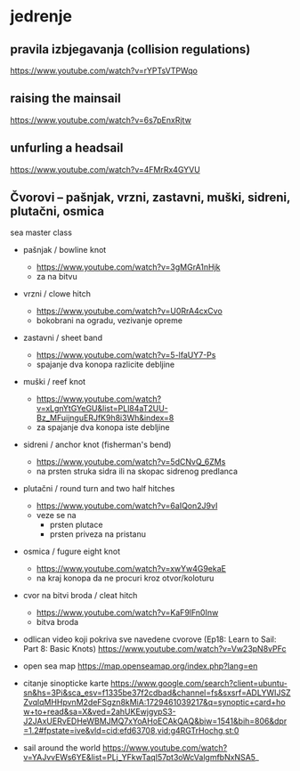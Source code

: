 # jedrenje


## pravila izbjegavanja (collision regulations)
https://www.youtube.com/watch?v=rYPTsVTPWqo


## raising the mainsail
https://www.youtube.com/watch?v=6s7pEnxRjtw


## unfurling a headsail
https://www.youtube.com/watch?v=4FMrRx4GYVU


## Čvorovi – pašnjak, vrzni, zastavni, muški, sidreni, plutačni,  osmica
sea master class

- pašnjak / bowline knot
  - https://www.youtube.com/watch?v=3gMGrA1nHjk
  - za na bitvu


- vrzni / clowe hitch
  - https://www.youtube.com/watch?v=U0RrA4cxCvo
  - bokobrani na ogradu, vezivanje opreme


- zastavni / sheet band
  - https://www.youtube.com/watch?v=5-lfaUY7-Ps
  - spajanje dva konopa razlicite debljine


- muški / reef knot
  - https://www.youtube.com/watch?v=xLgnYtGYeGU&list=PLl84aT2UU-Bz_MFuijnguERJfK9h8i3Wh&index=8
  - za spajanje dva konopa iste debljine


- sidreni / anchor knot (fisherman's bend)
  - https://www.youtube.com/watch?v=5dCNvQ_6ZMs
  - na prsten struka sidra ili na skopac sidrenog predlanca


- plutačni / round turn and two half hitches
  - https://www.youtube.com/watch?v=6aIQon2J9vI
  - veze se na
    - prsten plutace
    - prsten priveza na pristanu


- osmica / fugure eight knot
  - https://www.youtube.com/watch?v=xwYw4G9ekaE
  - na kraj konopa da ne procuri kroz otvor/koloturu


- cvor na bitvi broda / cleat hitch
  - https://www.youtube.com/watch?v=KaF9lFn0Inw
  - bitva broda
 

- odlican video koji pokriva sve navedene cvorove
(Ep18: Learn to Sail: Part 8: Basic Knots)
https://www.youtube.com/watch?v=Vw23pN8vPFc 


- open sea map
https://map.openseamap.org/index.php?lang=en


- citanje sinopticke karte
https://www.google.com/search?client=ubuntu-sn&hs=3Pi&sca_esv=f1335be37f2cdbad&channel=fs&sxsrf=ADLYWIJSZZvqlqMHHpvnM2deFSgzn8kMiA:1729461039217&q=synoptic+card+how+to+read&sa=X&ved=2ahUKEwjgypS3-J2JAxUERvEDHeWBMJMQ7xYoAHoECAkQAQ&biw=1541&bih=806&dpr=1.2#fpstate=ive&vld=cid:efd63708,vid:g4RGTrHochg,st:0


- sail around the world
https://www.youtube.com/watch?v=YAJvvEWs6YE&list=PLj_YFkwTaqI57pt3oWcValgmfbNxNSA5_

